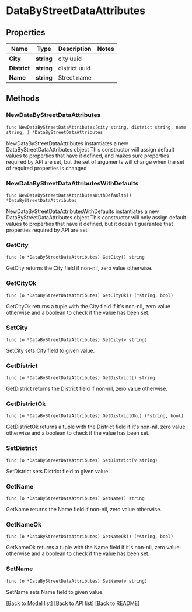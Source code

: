 # DataByStreetDataAttributes

## Properties

Name | Type | Description | Notes
------------ | ------------- | ------------- | -------------
**City** | **string** | city uuid | 
**District** | **string** | district uuid | 
**Name** | **string** | Street name | 

## Methods

### NewDataByStreetDataAttributes

`func NewDataByStreetDataAttributes(city string, district string, name string, ) *DataByStreetDataAttributes`

NewDataByStreetDataAttributes instantiates a new DataByStreetDataAttributes object
This constructor will assign default values to properties that have it defined,
and makes sure properties required by API are set, but the set of arguments
will change when the set of required properties is changed

### NewDataByStreetDataAttributesWithDefaults

`func NewDataByStreetDataAttributesWithDefaults() *DataByStreetDataAttributes`

NewDataByStreetDataAttributesWithDefaults instantiates a new DataByStreetDataAttributes object
This constructor will only assign default values to properties that have it defined,
but it doesn't guarantee that properties required by API are set

### GetCity

`func (o *DataByStreetDataAttributes) GetCity() string`

GetCity returns the City field if non-nil, zero value otherwise.

### GetCityOk

`func (o *DataByStreetDataAttributes) GetCityOk() (*string, bool)`

GetCityOk returns a tuple with the City field if it's non-nil, zero value otherwise
and a boolean to check if the value has been set.

### SetCity

`func (o *DataByStreetDataAttributes) SetCity(v string)`

SetCity sets City field to given value.


### GetDistrict

`func (o *DataByStreetDataAttributes) GetDistrict() string`

GetDistrict returns the District field if non-nil, zero value otherwise.

### GetDistrictOk

`func (o *DataByStreetDataAttributes) GetDistrictOk() (*string, bool)`

GetDistrictOk returns a tuple with the District field if it's non-nil, zero value otherwise
and a boolean to check if the value has been set.

### SetDistrict

`func (o *DataByStreetDataAttributes) SetDistrict(v string)`

SetDistrict sets District field to given value.


### GetName

`func (o *DataByStreetDataAttributes) GetName() string`

GetName returns the Name field if non-nil, zero value otherwise.

### GetNameOk

`func (o *DataByStreetDataAttributes) GetNameOk() (*string, bool)`

GetNameOk returns a tuple with the Name field if it's non-nil, zero value otherwise
and a boolean to check if the value has been set.

### SetName

`func (o *DataByStreetDataAttributes) SetName(v string)`

SetName sets Name field to given value.



[[Back to Model list]](../README.md#documentation-for-models) [[Back to API list]](../README.md#documentation-for-api-endpoints) [[Back to README]](../README.md)


